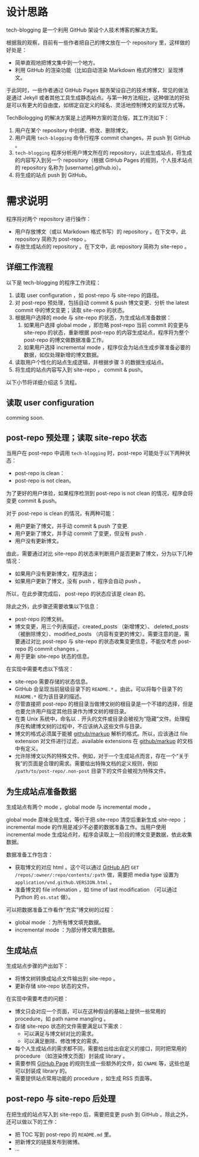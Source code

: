 # 设计思路

tech-blogging 是一个利用 GitHub 架设个人技术博客的解决方案。

根据我的观察，目前有一些作者把自己的博文放在一个 repository 里，这样做的好处是：

* 简单直观地把博文集中到一个地方。
* 利用 GitHub 的渲染功能（比如自动渲染 Markdown 格式的博文）呈现博文。

于此同时，一些作者通过 GitHub Pages 服务架设自己的技术博客，常见的做法是通过 Jekyll 或者其他工具生成静态站点。与第一种方法相比，这种做法的好处是可以有更大的自由度，如绑定自定义的域名、灵活地控制博文的呈现方式等。

TechBologging 的解决方案是上述两种方案的混合版，其工作流如下：

1. 用户在某个 repository 中创建、修改、删除博文。
2. 用户调用 `tech-blogging` 命令行程序 commit changes，并 push 到 GitHub 。
3. `tech-blogging` 程序分析用户博文所在的 repository，以此生成站点，将生成的内容写入到另一个 repository（根据 GitHub Pages 的规则，个人技术站点的 repository 名称为 [username].github.io）。
4. 将生成的站点 push 到 GitHub。

# 需求说明

程序将对两个 repository 进行操作：

* 用户存放博文（或以 Markdown 格式书写）的 repository 。在下文中，此 repository 简称为 post-repo 。
* 存放生成站点的 repository 。在下文中，此 repository 简称为 site-repo 。

## 详细工作流程

以下是 tech-blogging 的程序工作流程：

1. 读取 user configuration ，如 post-repo 与 site-repo 的路径。
2. 对 post-repo 预处理，包括自动 commit & push 博文变更、分析 the latest commit 中的博文变更；读取 site-repo 的状态。
3. 根据用户选择的 mode 与 site-repo 的状态，为生成站点准备数据：
	1. 如果用户选择 global mode ，即忽略 post-repo 当前 commit 的变更与 site-repo 的状态，重新根据 post-repo 的内容生成站点，程序将为整个 post-repo 的博文做数据准备工作。
	2. 如果用户选择 incremental mode ，程序仅会为站点生成步骤准备必要的数据，如仅处理新增的博文数据。
4. 读取用户个性化的站点生成逻辑，并根据步骤 3 的数据生成站点。
5. 将生成的站点内容写入到 site-repo ， commit & push。

以下小节将详细介绍这 5 流程。

## 读取 user configuration

comming soon.

## post-repo 预处理；读取 site-repo 状态

当用户在 post-repo 中调用 `tech-blogging` 时，post-repo 可能处于以下两种状态：

* post-repo is clean：
* post-repo is not clean。

为了更好的用户体验，如果程序检测到 post-repo is not clean 的情况，程序会将变更 commit & push。

对于 post-repo is clean 的情况，有两种可能：

* 用户更新了博文，并手动 commit & push 了变更.
* 用户更新了博文，并手动 commit 了变更，但没有 push .
* 用户没有更新博文。

由此，需要通过对比 site-repo 的状态来判断用户是否更新了博文，分为以下几种情况：

* 如果用户没有更新博文，程序退出；
* 如果用户更新了博文，没有 push ，程序会自动 push 。

所以，在此步骤完成后， post-repo 的状态应该是 clean 的。

除此之外，此步骤还需要收集以下信息：

* post-repo 的博文树。
* 博文变更，用三个列表描述，created\_posts （新增博文）、 deleted\_posts （被删除博文）、modified\_posts （内容有变更的博文）。需要注意的是，需要通过对比 post-repo 与 site-repo 的状态收集变更信息，不能仅考虑 post-repo 的 commit changes 。
* 用于更新 site-repo 状态的信息。

在实现中需要考虑以下情况：

* site-repo 需要存储的状态信息。
* GitHub 会呈现当前层级目录下的 `README.*` 。由此，可以将每个目录下的 `README.*` 视为该目录的描述。
* 尽管直接把 post-repo 的根目录当做博文树的根目录是一个不错的选择，但是也要允许用户指定其他目录作为博文树的根目录。
* 在类 Unix 系统中，命名以 `.` 开头的文件或目录会被视为“隐藏”文件。处理程序在构建博文树的过程中，不应该纳入这些文件与目录。
* 博文的格式必须属于能被 [github/markup][1] 解析的格式。所以，应该通过 file extension 对文件进行过滤，available extensions 在 [github/markup][1] 的文档中有定义。
* 允许除博文以外的特殊文件。例如，对于一个生成站点而言，存在一个“关于我”的页面是合理的需求。需要给出特殊文档的定义规则，例如 `/path/to/post-repo/.non-post` 目录下的文件会被视为特殊文件。

[1]: https://github.com/github/markup

## 为生成站点准备数据

生成站点有两个 mode ，global mode 与 incremental mode 。 

global mode 意味全局生成，等价于把 site-repo 清空后重新生成 site-repo ；incremental mode 的作用是减少不必要的数据准备工作。当用户使用 incremental mode 生成站点时，程序会读取上一阶段的博文变更数据，依此收集数据。

数据准备工作包含：

* 获取博文的对应 html 。这个可以通过 [GitHub API][2] `GET /repos/:owner/:repo/contents/:path` 做，需要把 media type 设置为 `application/vnd.github.VERSION.html` 。
* 准备博文的 file infomation ，如 time of last modification （可以通过 Python 的 `os.stat` 做）。

[2]: https://developer.github.com/v3/repos/contents/#get-contents

可以把数据准备工作看作“充实”博文树的过程：

* global mode ：为所有博文填充数据。
* incremental mode ：为部分博文填充数据。

## 生成站点

生成站点步骤的产出如下：

* 将博文树转换成站点文件输出到 site-repo 。
* 更新存储 site-repo 状态的文件。

在实现中需要考虑的问题：

* 博文只会对应一个页面，可以在这种假设的基础上提供一些常用的 procedure，如 path name mangling 。
* 存储 site-repo 状态的文件需要满足以下需求：
	* 可以满足与博文树对比的需求。
	* 可以满足删除、修改博文的需求。
* 每个人生成站点的需求都不同，需要给出给出自定义的接口，同时把常用的 procedure （如渲染博文页面）封装成 library 。
* 需要参照 [GitHub Page][3] 的规则生成一些额外的文件，如 `CNAME` 等，这些也是可以封装成 library 的。
* 需要提供站点常用功能的 procedure ，如生成 RSS 页面等。

[3]: https://help.github.com/categories/github-pages-basics/

## post-repo 与 site-repo 后处理

在把生成的站点写入到 site-repo 后，需要把变更 push 到 GitHub 。除此之外，还可以做以下的工作：

* 把 TOC 写到 post-repo 的 `README.md` 里。
* 把新博文的链接发布到微博。
* ...